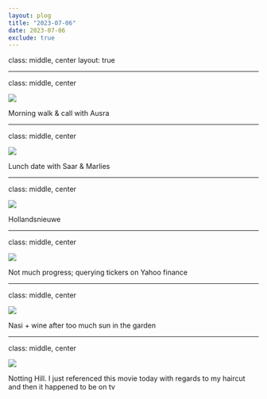 ```yaml
---
layout: plog
title: "2023-07-06"
date: 2023-07-06
exclude: true
---
```


class: middle, center
layout: true

---

class: middle, center

<img class="plog-picture" src="{{ site.baseurl }}/img/plog/2023-07-06/01.jpg" />

Morning walk & call with Ausra

---

class: middle, center

<img class="plog-picture" src="{{ site.baseurl }}/img/plog/2023-07-06/02.jpg" />

Lunch date with Saar & Marlies

---

class: middle, center

<img class="plog-picture" src="{{ site.baseurl }}/img/plog/2023-07-06/03.jpeg" />

Hollandsnieuwe

---

class: middle, center

<img class="plog-picture" src="{{ site.baseurl }}/img/plog/2023-07-06/04.jpg" />

Not much progress; querying tickers on Yahoo finance

---

class: middle, center

<img class="plog-picture" src="{{ site.baseurl }}/img/plog/2023-07-06/05.jpg" />

Nasi + wine after too much sun in the garden

---

class: middle, center

<img class="plog-picture" src="{{ site.baseurl }}/img/plog/2023-07-06/06.jpg" />

Notting Hill. I just referenced this movie today with regards to my haircut and then it  happened to be on tv

